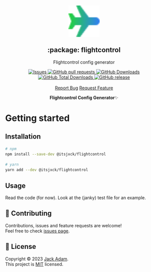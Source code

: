 <p align="center">
 <img width="100px" src="https://raw.githubusercontent.com/itsjxck/flightcontrol/main/.github/images/favicon.png" align="center" alt=":package: flightcontrol" />
 <h2 align="center">:package: flightcontrol</h2>
 <p align="center">Flightcontrol config generator</p>
  <p align="center">
    <a href="https://github.com/itsjxck/flightcontrol/issues">
      <img alt="Issues" src="https://img.shields.io/github/issues/itsjxck/flightcontrol?style=flat&color=336791" />
    </a>
    <a href="https://github.com/itsjxck/flightcontrol/pulls">
      <img alt="GitHub pull requests" src="https://img.shields.io/github/issues-pr/itsjxck/flightcontrol?style=flat&color=336791" />
    </a>
     <a href="https://github.com/itsjxck/flightcontrol">
      <img alt="GitHub Downloads" src="https://img.shields.io/npm/dw/@itsjxck/flightcontrol?style=flat&color=336791" />
    </a>
    <a href="https://github.com/itsjxck/flightcontrol">
      <img alt="GitHub Total Downloads" src="https://img.shields.io/npm/dt/@itsjxck/flightcontrol?color=336791&label=Total%20downloads" />
    </a>
 <a href="https://github.com/itsjxck/flightcontrol">
      <img alt="GitHub release" src="https://img.shields.io/github/release/itsjxck/flightcontrol.svg?style=flat&color=336791" />
    </a>
    <br />
    <br />
  <a href="https://github.com/itsjxck/flightcontrol/issues/new/choose">Report Bug</a>
  <a href="https://github.com/itsjxck/flightcontrol/issues/new/choose">Request Feature</a>
  </p>

<p align="center"><strong>Flightcontrol Config Generator</strong>✨</p>

# Getting started

## Installation

```sh
# npm
npm install --save-dev @itsjxck/flightcontrol

# yarn
yarn add --dev @itsjxck/flightcontrol
```

## Usage

Read the code (for now). Look at the (janky) test file for an example.

## 🤝 Contributing

Contributions, issues and feature requests are welcome!<br />Feel free to check [issues page](issues).

## 📝 License

Copyright © 2023 [Jack Adam](https://github.com/itsjxck).<br />
This project is [MIT](LICENSE) licensed.
